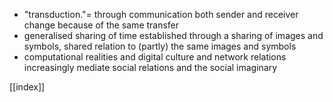 - "transduction."= through communication both sender and receiver change because of the same transfer
- generalised sharing of time established through a sharing of images and symbols, shared relation to (partly) the same images and symbols
- computational realities and digital culture and network relations increasingly mediate social relations and the social imaginary

[[index]]